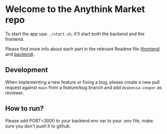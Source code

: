 # Welcome to the Anythink Market repo

To start the app use: `./start.sh`, it'll start both the backend and the frontend.

Please find more info about each part in the relevant Readme file ([frontend](frontend/readme.md) and [backend](backend/README.md)).

## Development

When implementing a new feature or fixing a bug, please create a new pull request against `main` from a feature/bug branch and add `@vanessa-cooper` as reviewer.

## How to run?
Please add PORT=3000 to your backend env var to your .env file, make sure you don't push it to github. 
